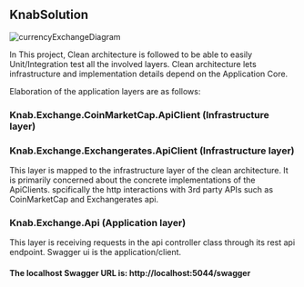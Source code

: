 ## KnabSolution
![currencyExchangeDiagram](https://user-images.githubusercontent.com/10161791/163439779-7ebb355c-09fd-4952-a62a-8803d9d3b22b.jpg)

In This project, Clean architecture is followed to be able to easily Unit/Integration test all the involved layers. Clean architecture lets infrastructure and implementation details depend on the Application Core.

Elaboration of the application layers are as follows:

### Knab.Exchange.CoinMarketCap.ApiClient (Infrastructure layer)
### Knab.Exchange.Exchangerates.ApiClient (Infrastructure layer)

This layer is mapped to the infrastructure layer of the clean architecture. It is primarily concerned about the concrete implementations of the ApiClients. 
spcifically the http interactions with 3rd party APIs such as CoinMarketCap and Exchangerates api.

### Knab.Exchange.Api (Application layer)
This layer is receiving requests in the api controller class through its rest api endpoint. 
Swagger ui is the application/client.

#### The localhost Swagger URL is: http://localhost:5044/swagger 
